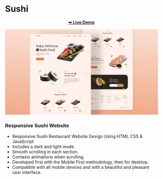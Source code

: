 # Sushi
<div align = 'center'>

<a href="https://adnan-bhaldar.github.io/Sushi"><strong>➥ Live Demo</strong></a>

![preview img](/preview.png)
</div>

### Responsive Sushi Website

- Responsive Sushi Restaurant Website Design Using HTML CSS & JavaScript
- Includes a dark and light mode.
- Smooth scrolling in each section.
- Contains animations when scrolling.
- Developed first with the Mobile First methodology, then for desktop.
- Compatible with all mobile devices and with a beautiful and pleasant user interface.
